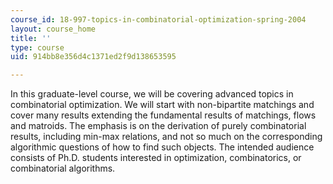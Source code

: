 ```yaml
---
course_id: 18-997-topics-in-combinatorial-optimization-spring-2004
layout: course_home
title: ''
type: course
uid: 914bb8e356d4c1371ed2f9d138653595

---
```

In this graduate-level course, we will be covering advanced topics in combinatorial optimization. We will start with non-bipartite matchings and cover many results extending the fundamental results of matchings, flows and matroids. The emphasis is on the derivation of purely combinatorial results, including min-max relations, and not so much on the corresponding algorithmic questions of how to find such objects. The intended audience consists of Ph.D. students interested in optimization, combinatorics, or combinatorial algorithms.
